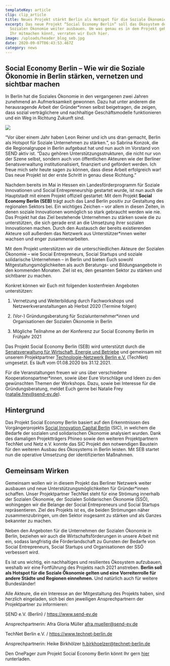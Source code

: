 ```yaml
---
templateKey: article
clip: clip_article
title: Neues Projekt stärkt Berlin als Hotspot für die Soziale Ökonomie!
excerpt: Das neue Projekt “Social Economy Berlin” soll das Ökosystem der
  Sozialen Ökonomie weiter ausbauen. Um was genau es in dem Projekt geht und wie
  Ihr mitmachen könnt, verraten wir Euch hier.
image: /uploads/header_blog_seb.jpg
date: 2020-09-07T06:43:53.467Z
category: news
---
```

## Social Economy Berlin – Wie wir die Soziale Ökonomie in Berlin stärken, vernetzen und sichtbar machen

In Berlin hat die Soziales Ökonomie in den vergangenen zwei Jahren zunehmend an Aufmerksamkeit gewonnen. Dazu hat unter anderem die herausragende Arbeit der Gründer*innen selbst beigetragen, die zeigen, dass sozial verträglichere und nachhaltige Geschäftsmodelle funktionieren und ein Weg in Richtung Zukunft sind.

![](/uploads/img_7556.jpg)

“Vor über einem Jahr haben Leon Reiner und ich uns dran gemacht, Berlin als Hotspot für Soziale Unternehmen zu stärken.”, so Sabrina Konzok, die die Regionalgruppe in Berlin aufgebaut hat und nun auch im Vorstand von SEND aktiv ist. “Dazu gehören Unterstützungsstrukturen, die nicht nur von der Szene selbst, sondern auch von öffentlichen Akteuren wie der Berliner Senatsverwaltung institutionalisiert, finanziert und gefördert werden. Ich freue mich sehr heute sagen zu können, dass diese Arbeit erfolgreich war! Das neue Projekt ist der erste Schritt in genau diese Richtung.”

Nachdem bereits im Mai in Hessen ein Landesförderprogramm für Soziale Innovationen und Social Entrepreneurship gestartet wurde, ist nun auch die Hauptstadt mit einem Projekt offiziell gestartet: Mit dem Projekt **Social Economy Berlin (SEB)** trägt auch das Land Berlin positiv zur Gestaltung des regionalen Sektors bei. Ein wichtiges Zeichen – vor allem in diesen Zeiten, in denen soziale Innovationen womöglich so stark gebraucht werden wie nie. Das Projekt hat das Ziel bestehende Unternehmen zu stärken sowie die zu unterstützen, die sich gerade erst an die Umsetzung ihrer sozialen Innovationen machen. Durch den Austausch der bereits existierenden Akteure soll außerdem das Netzwerk aus Unterstützer*innen weiter wachsen und enger zusammenarbeiten.

Mit dem Projekt unterstützen wir die unterschiedlichen Akteure der Sozialen Ökonomie – wie Social Entrepreneurs, Social Startups und soziale solidarische Unternehmen – in Berlin und bieten Euch sowohl Mitgestaltungsmöglichkeiten als auch Beratungs- und Bildungsangebote in den kommenden Monaten. Ziel ist es, den gesamten Sektor zu stärken und sichtbarer zu machen.

Konkret können wir Euch mit folgenden kostenfreien Angeboten unterstützen:

1. Vernetzung und Weiterbildung durch Fachworkshops und Netzwerkveranstaltungen ab Herbst 2020 (Termine folgen)


2. (Vor-) Gründungsberatung für Sozialunternehmer*innen und Organisationen der Sozialen Ökonomie in Berlin


3. Mögliche Teilnahme an der Konferenz zur Social Economy Berlin im Frühjahr 2021

Das Projekt Social Economy Berlin (SEB) wird unterstützt durch die [Senatsverwaltung für Wirtschaft, Energie und Betriebe](https://www.berlin.de/sen/wirtschaft/) und gemeinsam mit unserem Projektpartner [Technologie-Netzwerk Berlin e.V.](https://www.technet-berlin.de) (TechNet) umgesetzt. Es läuft vom 01.08.2020 bis 31.12.2021.

Für die Veranstaltungen freuen wir uns über verschiedene Kooperationspartner*innen, sowie über Eure Vorschläge und Ideen zu den gewünschten Themen der Workshops. Dazu, sowie bei Interesse für die Gründungsberatung, meldet Euch gerne bei Natalie Frey ([natalie.frey@send-ev.de](natalie.frey@send-ev.de)).

## Hintergrund

Das Projekt Social Economy Berlin basiert auf den Erkenntnissen des Vorgängerprojekts [Social Innovation Capital Berlin](https://www.send-ev.de/2019-09-17_social-innovation-capital-berlin) (SIC), in welchem die Bedarfe der sozialen und solidarischen Ökonomie analysiert wurden. Dank des damaligen Projektträgers Phineo sowie den weiteren Projektpartnern TechNet und Netz e.V. konnte das SIC Projekt den notwendigen Baustein für den weiteren Ausbau des Ökosystems in Berlin leisten. Mit SEB startet nun die operative Umsetzung der identifizierten Maßnahmen.

## Gemeinsam Wirken

Gemeinsam wollen wir in diesem Projekt das Berliner Netzwerk weiter ausbauen und neue Unterstützungsmöglichkeiten für Gründer*innen schaffen. Unser Projektpartner TechNet steht für eine Strömung innerhalb der Sozialen Ökonomie, der Sozialen Solidarischen Ökonomie (SSÖ), wohingegen wir die Belange der Social Entrepreneurs und Social Startups repräsentieren. Ziel des Projekts ist es, die beiden Strömungen näher zusammenzubringen, um den Sektor insgesamt zu stärken und als Ganzes bekannter zu machen.

Neben den Angeboten für die Unternehmen der Sozialen Ökonomie in Berlin, beziehen wir auch die Wirtschaftsförderungen in unsere Arbeit mit ein, sodass langfristig die Förderlandschaft zu Gunsten der Bedarfe von Social Entrepreneurs, Social Startups und Organisationen der SSÖ verbessert wird.

Es ist uns wichtig, ein nachhaltiges und resilientes Ökosystem aufzubauen, weshalb wir eine Fortführung des Projekts nach 2021 anstreben. **Berlin soll als Hotspot für die Soziale Ökonomie gelten und eine Vorreiterrolle für andere Städte und Regionen einnehmen.** Und natürlich auch für weitere Bundesländer!

Alle Akteure, die ein Interesse an der Mitgestaltung des Projekts haben, sind herzlich eingeladen, sich bei den jeweiligen Ansprechpartnern der Projektpartner zu informieren:

SEND e.V. (Berlin) / <https://www.send-ev.de>

Ansprechpartnerin: Afra Gloria Müller [afra.mueller@send-ev.de](mailto:afra.mueller@send-ev.de)

TechNet Berlin e.V. / <https://www.technet-berlin.de>

Ansprechpartnerin: Heike Birkhölzer [h.birkhoelzer@technet-berlin.de](mailto:h.birkhoelzer@technet-berlin.de)

Den OnePager zum Projekt Social Economy Berlin könnt Ihr gern [hier](https://www.send-ev.de/uploads/onepager_socialeconomyberlin.pdf) runterladen.